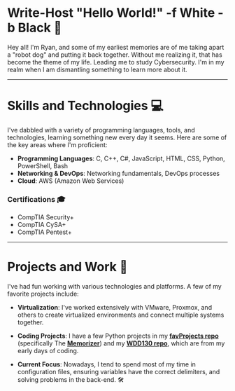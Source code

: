 # Write-Host "Hello World!" -f White -b Black 👋

Hey all! I'm Ryan, and some of my earliest memories are of me taking apart a "robot dog" and putting it back together. Without me realizing it, that has become the theme of my life. Leading me to study Cybersecurity. I'm in my realm when I am dismantling something to learn more about it. 

---

# Skills and Technologies 💻

I've dabbled with a variety of programming languages, tools, and technologies, learning something new every day it seems. Here are some of the key areas where I'm proficient:

- **Programming Languages**: C, C++, C#, JavaScript, HTML, CSS, Python, PowerShell, Bash
- **Networking & DevOps**: Networking fundamentals, DevOps processes
- **Cloud**: AWS (Amazon Web Services)
  
### Certifications 🎓
- CompTIA Security+
- CompTIA CySA+
- CompTIA Pentest+

---

# Projects and Work 🚀

I've had fun working with various technologies and platforms. A few of my favorite projects include:

- **Virtualization**: I've worked extensively with VMware, Proxmox, and others to create virtualized environments and connect multiple systems together.
  
- **Coding Projects**: I have a few Python projects in my [**favProjects repo**](https://github.com/ryholtan/favProjects) (specifically The [**Memorizer**](https://github.com/ryholtan/favProjects/tree/main/The_Memorizer)) and my [**WDD130 repo**](https://github.com/ryholtan/wdd130), which are from my early days of coding.

- **Current Focus**: Nowadays, I tend to spend most of my time in configuration files, ensuring variables have the correct delimiters, and solving problems in the back-end. 🛠️
